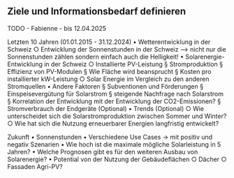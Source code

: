 ## Ziele und Informationsbedarf definieren

TODO - Fabienne - bis 12.04.2025

Letzten 10 Jahren (01.01.2015 - 31.12.2024)
    • Wetterentwicklung in der Schweiz
        ○ Entwicklung der Sonnenstunden in der Schweiz
        --> nicht nur die Sonnenstunden zählen sondern einfach auch die Helligkeit!
    • Solarenergie-Entwicklung in der Schweiz
        ○ Installierte PV-Leistung
            § Stromproduktion
            § Effizienz von PV-Modulen
            § Wie Fläche wird beansprucht
            § Kosten pro installierter kW-Leistung
        ○ Solar Energie im Vergleich zu den anderen Stromquellen
    • Andere Faktoren
            § Subventionen und Förderungen
            § Einspeisevergütung für Solarstrom
            § steigende Nachfrage nach Solarstrom
            § Korrelation der Entwicklung mit der Entwicklung der CO2-Emissionen?
            § Stromverbrauch der Endgeräte (Optional)
    • Trends (Optional)
        ○ Wie unterscheidet sich die Solarstromproduktion zwischen Sommer und Winter?
        ○ Wie hat sich die Nutzung erneuerbarer Energien langfristig entwickelt?
        
Zukunft
    • Sonnenstunden
    • Verschiedene Use Cases -> mit positiv und negativ Szenarien
    • Wie hoch ist die maximale mögliche Solarleistung in 5 Jahren?
    • Welche Prognosen gibt es für den weiteren Ausbau von Solarenergie?
    • Potential von der Nutzung der Gebäudeflächen
        ○ Dächer
        ○ Fassaden
Agri-PV?